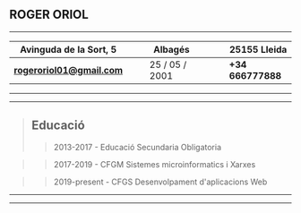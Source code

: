 ## ROGER ORIOL

* * *

|   Avinguda de la Sort, 5|   |   |  Albagés |   |   |   | 25155 Lleida |
|---|---|---|---|---|---|---|---|
| **rogeroriol01@gmail.com** |   |   | 25 / 05 / 2001  |   |   |   |  **+34 666777888** |

* * *
* * *

> ## Educació
> > 2013-2017 - Educació Secundaria Obligatoria

> > 2017-2019 - CFGM  Sistemes microinformatics i Xarxes

> > 2019-present - CFGS Desenvolpament d'aplicacions Web

* * *
* * *